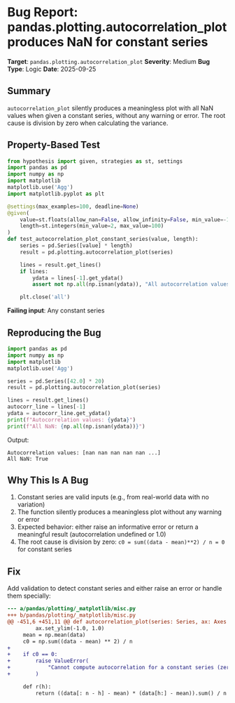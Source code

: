# Bug Report: pandas.plotting.autocorrelation_plot produces NaN for constant series

**Target**: `pandas.plotting.autocorrelation_plot`
**Severity**: Medium
**Bug Type**: Logic
**Date**: 2025-09-25

## Summary

`autocorrelation_plot` silently produces a meaningless plot with all NaN values when given a constant series, without any warning or error. The root cause is division by zero when calculating the variance.

## Property-Based Test

```python
from hypothesis import given, strategies as st, settings
import pandas as pd
import numpy as np
import matplotlib
matplotlib.use('Agg')
import matplotlib.pyplot as plt

@settings(max_examples=100, deadline=None)
@given(
    value=st.floats(allow_nan=False, allow_infinity=False, min_value=-1e6, max_value=1e6),
    length=st.integers(min_value=2, max_value=100)
)
def test_autocorrelation_plot_constant_series(value, length):
    series = pd.Series([value] * length)
    result = pd.plotting.autocorrelation_plot(series)

    lines = result.get_lines()
    if lines:
        ydata = lines[-1].get_ydata()
        assert not np.all(np.isnan(ydata)), "All autocorrelation values are NaN"

    plt.close('all')
```

**Failing input**: Any constant series

## Reproducing the Bug

```python
import pandas as pd
import numpy as np
import matplotlib
matplotlib.use('Agg')

series = pd.Series([42.0] * 20)
result = pd.plotting.autocorrelation_plot(series)

lines = result.get_lines()
autocorr_line = lines[-1]
ydata = autocorr_line.get_ydata()
print(f"Autocorrelation values: {ydata}")
print(f"All NaN: {np.all(np.isnan(ydata))}")
```

Output:
```
Autocorrelation values: [nan nan nan nan nan ...]
All NaN: True
```

## Why This Is A Bug

1. Constant series are valid inputs (e.g., from real-world data with no variation)
2. The function silently produces a meaningless plot without any warning or error
3. Expected behavior: either raise an informative error or return a meaningful result (autocorrelation undefined or 1.0)
4. The root cause is division by zero: `c0 = sum((data - mean)**2) / n = 0` for constant series

## Fix

Add validation to detect constant series and either raise an error or handle them specially:

```diff
--- a/pandas/plotting/_matplotlib/misc.py
+++ b/pandas/plotting/_matplotlib/misc.py
@@ -451,6 +451,11 @@ def autocorrelation_plot(series: Series, ax: Axes | None = None, **kwds) -> Axe
         ax.set_ylim(-1.0, 1.0)
     mean = np.mean(data)
     c0 = np.sum((data - mean) ** 2) / n
+
+    if c0 == 0:
+        raise ValueError(
+            "Cannot compute autocorrelation for a constant series (zero variance)"
+        )

     def r(h):
         return ((data[: n - h] - mean) * (data[h:] - mean)).sum() / n / c0
```